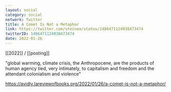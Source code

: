 ```yaml
---
layout: social
category: social
network: Twitter
title: A Comet Is Not a Metaphor
link: https://twitter.com/steinea/status/1486471124938473474
twitterID: 1486471124938473474
date: 2022-01-26
---
```


[[2022]] / [[posting]]

"global warming, climate crisis, the Anthropocene, are the products of human agency tied, very intimately, to capitalism and freedom and the attendant colonialism and violence"

<https://avidly.lareviewofbooks.org/2022/01/26/a-comet-is-not-a-metaphor/>

